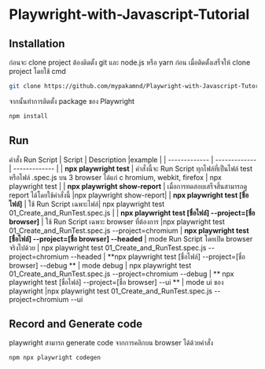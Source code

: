 # Playwright-with-Javascript-Tutorial

## Installation

ก่อนจะ clone project ต้องติดตั้ง git และ node.js หรือ yarn ก่อน เมื่อติดตั้งเสร็จให้ clone project โดยใช้ cmd

```bash
git clone https://github.com/mypakamnd/Playwright-with-Javascript-Tutorial.git
```

จากนั้นทำการติดตั้ง package ของ Playwright

```bash
npm install
```

## Run

คำสั่ง Run Script
| Script | Description |example |
| ------------- | ------------- | ------------- |
| **npx playwright test** | คำสั่งนี้จะ Run Script ทุกไฟล์ที่เป็นไฟล์ test หรือไฟล์ .spec.js บน 3 browser ได้แก่ c hromium, webkit, firefox | npx playwright test |
| **npx playwright show-report** | เมื่อการทดสอบเสร็จสิ้นสามารถดู report ได้โดยใช้คำสั่งนี้ |npx playwright show-report|
| **npx playwright test [ชื่อไฟล์]** | ใช้ Run Script เฉพาะไฟล์| npx playwright test 01_Create_and_RunTest.spec.js |
| **npx playwright test [ชื่อไฟล์] --project=[ชื่อ browser]** | ใช้ Run Script เฉพาะ browser ที่ต้องการ |npx playwright test 01_Create_and_RunTest.spec.js --project=chromium
| **npx playwright test [ชื่อไฟล์] --project=[ชื่อ browser] --headed** | mode Run Script โดยเปิด browser จริงไปด้วย | npx playwright test 01_Create_and_RunTest.spec.js --project=chromium --headed
| **npx playwright test [ชื่อไฟล์] --project=[ชื่อ browser] --debug ** | mode debug | npx playwright test 01_Create_and_RunTest.spec.js --project=chromium --debug
| ** npx playwright test [ชื่อไฟล์] --project=[ชื่อ browser] --ui ** | mode ui ของ playwright |npx playwright test 01_Create_and_RunTest.spec.js --project=chromium --ui

## Record and Generate code

playwright สามารถ generate code จากการคลิกบน browser ได้ด้วยคำสั่ง

```bash
npm npx playwright codegen
```
